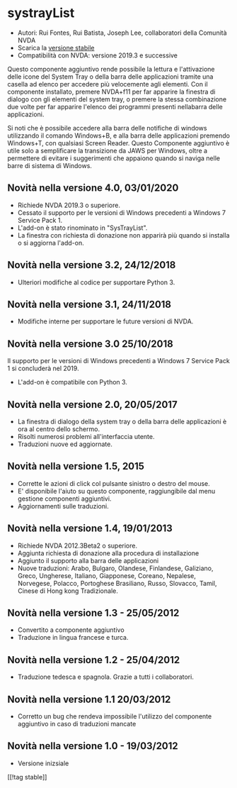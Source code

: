 # systrayList #

* Autori: Rui Fontes, Rui Batista, Joseph Lee, collaboratori della Comunità
  NVDA
* Scarica la [versione stabile][1]
* Compatibilità con NVDA: versione 2019.3 e successive

Questo componente aggiuntivo rende possibile la lettura e l'attivazione
delle icone del System Tray o della barra delle applicazioni  tramite una
casella ad elenco per accedere più velocemente agli elementi. Con il
componente installato, premere NVDA+f11 per far apparire la finestra di
dialogo con gli elementi del system tray, o premere la stessa combinazione
due volte per far apparire l'elenco dei programmi presenti nellabarra delle
applicazioni.

Si noti che è possibile accedere alla barra delle notifiche di windows
utilizzando il comando Windows+B, e alla barra delle applicazioni premendo
Windows+T, con qualsiasi Screen Reader. Questo Componente aggiuntivo è utile
solo a semplificare la transizione da JAWS per Windows, oltre a permettere
di evitare i suggerimenti che appaiono quando si naviga nelle barre di
sistema di Windows.

## Novità nella versione 4.0, 03/01/2020 ##

* Richiede NVDA 2019.3 o superiore.
* Cessato il supporto per le versioni di Windows precedenti a Windows 7
  Service Pack 1.
* L'add-on è stato rinominato in  "SysTrayList".
* La finestra con richiesta di donazione non apparirà più quando si installa
  o si aggiorna l'add-on.

## Novità nella versione 3.2, 24/12/2018 ##

* Ulteriori modifiche al codice per supportare Python 3.

## Novità nella versione 3.1, 24/11/2018 ##

* Modifiche interne per supportare le future versioni di NVDA.

## Novità nella versione 3.0 25/10/2018 ##

Il supporto per le versioni di Windows precedenti a Windows 7 Service Pack 1
si concluderà nel 2019.

* L'add-on è compatibile con Python 3.

## Novità nella versione 2.0, 20/05/2017 ##

* La finestra di dialogo della system tray o della barra delle applicazioni
  è ora al centro dello schermo.
* Risolti numerosi problemi all'interfaccia utente.
* Traduzioni nuove ed aggiornate.

## Novità nella versione 1.5, 2015 ##

* Corrette le azioni di click col pulsante sinistro o destro del mouse.
* E' disponibile l'aiuto su questo componente, raggiungibile dal menu
  gestione componenti aggiuntivi.
* Aggiornamenti sulle traduzioni.

## Novità nella versione 1.4,  19/01/2013 ##

* Richiede NVDA 2012.3Beta2 o superiore.
* Aggiunta richiesta di donazione alla procedura di installazione
* Aggiunto il supporto alla barra delle applicazioni
* Nuove traduzioni: Arabo, Bulgaro, Olandese, Finlandese, Galiziano, Greco,
  Ungherese, Italiano, Giapponese, Coreano, Nepalese, Norvegese, Polacco,
  Portoghese Brasiliano, Russo, Slovacco, Tamil, Cinese di Hong kong
  Tradizionale.

## Novità nella versione 1.3 - 25/05/2012 ##

* Convertito a componente aggiuntivo
* Traduzione in lingua francese e turca.

## Novità nella versione 1.2 - 25/04/2012 ##

* Traduzione tedesca e spagnola. Grazie a tutti i collaboratori.

## Novità nella versione 1.1 20/03/2012 ##

* Corretto un bug che rendeva impossibile l'utilizzo del componente
  aggiuntivo in caso di traduzioni mancate

## Novità nella versione 1.0 - 19/03/2012 ##

* Versione inizsiale

[[!tag stable]]

[1]: https://addons.nvda-project.org/files/get.php?file=st
